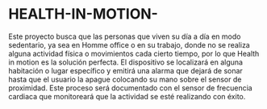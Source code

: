 # HEALTH-IN-MOTION-

Este proyecto busca que las personas que viven su día a día en modo sedentario, ya sea en Homme office o en su trabajo, donde no se realiza alguna actividad física o movimientos cada cierto tiempo, por lo que Health in motion es la solución perfecta.
El dispositivo se localizará en alguna habitación o lugar específico y emitirá una alarma que dejará de sonar hasta que el usuario la apague colocando su mano sobre el sensor de proximidad. Este proceso será documentado con el sensor de frecuencia cardiaca que monitoreará que la actividad se esté realizando con éxito.
